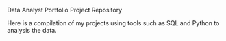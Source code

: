 Data Analyst Portfolio Project Repository

Here is a compilation of my projects using tools such as SQL and Python to analysis the data.
